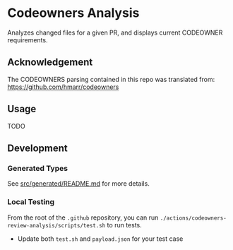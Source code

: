 # Codeowners Analysis

Analyzes changed files for a given PR, and displays current CODEOWNER
requirements.

## Acknowledgement

The CODEOWNERS parsing contained in this repo was translated from:
https://github.com/hmarr/codeowners

## Usage

TODO

## Development

### Generated Types

See [src/generated/README.md](./src/generated/README.md) for more details.

### Local Testing

From the root of the `.github` repository, you can run
`./actions/codeowners-review-analysis/scripts/test.sh` to run tests.

- Update both `test.sh` and `payload.json` for your test case

